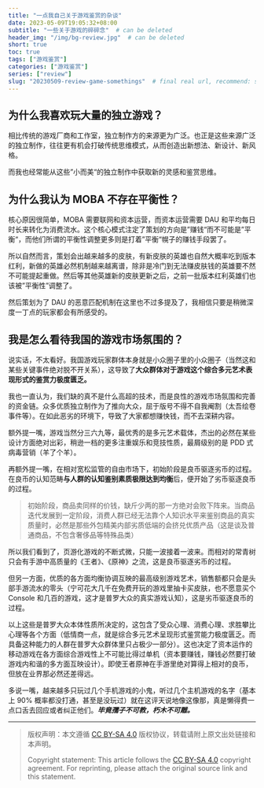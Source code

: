 ```yaml
---
title: "一点我自己关于游戏鉴赏的杂谈"
date: 2023-05-09T19:05:32+08:00
subtitle: "一些关于游戏的碎碎念"  # can be deleted
header_img: "/img/bg-review.jpg"  # can be deleted
short: true
toc: true
tags: ["游戏鉴赏"]
categories: ["游戏鉴赏"]
series: ["review"]
slug: "20230509-review-game-somethings"  # final real url, recommend: start by date, follow lower case words with hyphen splitter. E.g., `20230316-text-title`
---
```


## 为什么我喜欢玩大量的独立游戏？

相比传统的游戏厂商和工作室，独立制作方的来源更为广泛。也正是这些来源广泛的独立制作，往往更有机会打破传统思维模式，从而创造出新想法、新设计、新风格。

而我也经常能从这些”小而美“的独立制作中获取新的灵感和鉴赏思维。

## 为什么我认为 MOBA 不存在平衡性？

核心原因很简单，MOBA 需要联网和资本运营，而资本运营需要 DAU 和平均每日时长来转化为消费流水。这个核心模式注定了策划的方向是”赚钱“而不可能是”平衡“，而他们所谓的平衡性调整更多则是打着”平衡“幌子的赚钱手段罢了。

所以自然而言，策划会出越来越多的皮肤，有新皮肤的英雄也自然大概率吃到版本红利，新做的英雄必然机制越来越离谱，除非是冷门到无法赚皮肤钱的英雄要不然不可能提起重做。然后等其他英雄新的皮肤更新之后，之前一批版本红利英雄们也该被”平衡性”调整了。

然后策划为了 DAU 的恶意匹配机制在这里也不过多提及了，我相信只要是稍微深度一丁点的玩家都会有所感受的。

## 我是怎么看待我国的游戏市场氛围的？

说实话，不太看好。我国游戏玩家群体本身就是小众圈子里的小众圈子（当然这和某些关键事件绝对脱不开关系），这导致了**大众群体对于游戏这个综合多元艺术表现形式的鉴赏力极度匮乏。**

我也一直认为，我们缺的真不是什么高超的技术，而是良性的游戏市场氛围和完善的资金链。众多优质独立制作为了推向大众，屈于版号不得不自我阉割（太吾绘卷事件等）。在如此恶劣的环境下，导致了大家都想赚快钱，而不去深耕内容。

额外提一嘴，游戏当然分三六九等，最优秀的是多元艺术载体，杰出的必然在某些设计方面绝对出彩，稍逊一档的更多注重娱乐和竞技性质，最屑级别的是 PDD 式病毒营销（羊了个羊）。

再额外提一嘴，在相对宽松监管的自由市场下，初始阶段是良币驱逐劣币的过程。在良币的认知范畴**与人群的认知鉴别素质极限达到均衡**后，便开始了劣币驱逐良币的过程。

> 初始阶段，商品卖同样的价钱，缺斤少两的那一方绝对会败下阵来。当商品迭代发展到一定阶段，消费人群已经无法靠个人知识水平来鉴别商品的真实质量时，必然是那些外包精美内部劣质低端的会挤兑优质产品（这是谈及普通商品，不包含奢侈品等特殊品类）

所以我们看到了，页游化游戏的不断式微，只能一波接着一波来。而相对的常青树只会有手游中高质量的《王者》、《原神》之流，这是良币驱逐劣币的过程。

但另一方面，优质的各方面均衡协调互映的最高级别游戏艺术，销售额都只会是头部手游流水的零头（宁可花大几千在免费开玩的游戏里抽卡买皮肤，也不愿意买个 Console 和几百的游戏，这才是普罗大众的真实游戏认知），这是劣币驱逐良币的过程。

以上这些是普罗大众本体性质所决定的，这包含了受众心理、消费心理、求胜攀比心理等各个方面（低情商一点，就是综合多元艺术呈现形式鉴赏能力极度匮乏。而具备这种能力的人群在普罗大众群体里只占极少一部分）。这也决定了资本运作的移动游戏在各方面综合游戏性上不可能比得过单机（资本要赚钱，赚钱必然要打破游戏内和谐的多方面互映设计）。即使王者原神在手游里绝对算得上相对的良币，但放在业界那必然还差得远。

多说一嘴，越来越多只玩过几个手机游戏的小鬼，听过几个主机游戏的名字（基本上 90% 概率都没打通，甚至是没玩过）就在这评天说地像这像那，真是懒得费一点口舌去回应或者纠正他们。***毕竟孺子不可教，朽木不可雕。***

---

> 版权声明：本文遵循 [CC BY-SA 4.0](https://creativecommons.org/licenses/by-sa/4.0/deed.zh) 版权协议，转载请附上原文出处链接和本声明。
>
> Copyright statement: This article follows the [CC BY-SA 4.0](https://creativecommons.org/licenses/by-sa/4.0/deed.en) copyright agreement. For reprinting, please attach the original source link and this statement.
